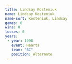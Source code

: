 ```yaml
---
title: Lindsay Kosteniuk
name: Lindsay Kosteniuk
name-sort: Kosteniuk, Lindsay
games: 0
wins: 0
losses: 0
years:
 - year: 1998
   event: Hearts
   team: "BC"
   position: Alternate
---
```

